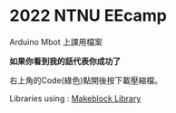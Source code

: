 # 2022 NTNU EEcamp
Arduino Mbot 上課用檔案

**如果你看到我的話代表你成功了**

右上角的Code(綠色)點開後按下載壓縮檔。

Libraries using : [Makeblock Library](https://github.com/Makeblock-official/Makeblock-Libraries)
